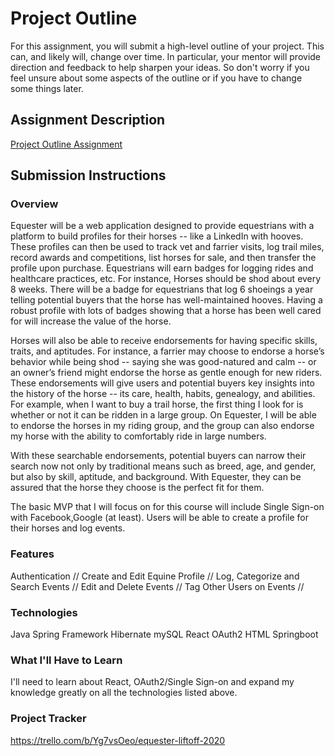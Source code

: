 # Project Outline
For this assignment, you will submit a high-level outline of your project. This can, and likely will, change over time. In particular, your mentor will provide direction and feedback to help sharpen your ideas. So don't worry if you feel unsure about some aspects of the outline or if you have to change some things later.

## Assignment Description
[Project Outline Assignment](https://education.launchcode.org/liftoff/modules/assignments/project-outline)

## Submission Instructions

### Overview
Equester will be a web application designed to provide equestrians with a platform to build profiles for their horses -- like a LinkedIn with hooves. These profiles can then be used to track vet and farrier visits, log trail miles, record awards and competitions, list horses for sale, and then transfer the profile upon purchase. Equestrians will earn badges for logging rides and healthcare practices, etc. For instance, Horses should be shod about every 8 weeks.  There will be a badge for equestrians that log 6 shoeings a year telling potential buyers that the horse has well-maintained hooves. Having a robust profile with lots of badges showing that a horse has been well cared for will increase the value of the horse. 

Horses will also be able to receive endorsements for having specific skills, traits, and aptitudes. For instance, a farrier may choose to endorse a horse’s behavior while being shod -- saying she was good-natured and calm -- or an owner’s friend might endorse the horse as gentle enough for new riders. These endorsements will give users and potential buyers key insights into the history of the horse -- its care, health, habits, genealogy, and abilities. For example, when I want to buy a trail horse, the first thing I look for is whether or not it can be ridden in a large group. On Equester, I will be able to endorse the horses in my riding group, and the group can also endorse my horse with the ability to comfortably ride in large numbers. 

With these searchable endorsements, potential buyers can narrow their search now not only by traditional means such as breed, age, and gender, but also by skill, aptitude, and background. With Equester, they can be assured that the horse they choose is the perfect fit for them. 

The basic MVP that I will focus on for this course will include Single Sign-on with Facebook,Google (at least). Users will be able to create a profile for their horses and log events. 

### Features
Authentication //
Create and Edit Equine Profile //
Log, Categorize and Search Events //
Edit and Delete Events //
Tag Other Users on Events //


### Technologies
Java 
Spring Framework
Hibernate
mySQL
React
OAuth2 
HTML
Springboot

### What I'll Have to Learn
I'll need to learn about React, OAuth2/Single Sign-on and expand my knowledge greatly on all the technologies listed above.

### Project Tracker
https://trello.com/b/Yg7vsOeo/equester-liftoff-2020
